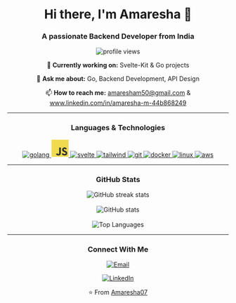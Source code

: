 <h1 align="center">Hi there, I'm Amaresha 👋</h1>
<h3 align="center">A passionate Backend Developer from India</h3>

<p align="center">
  <img src="https://komarev.com/ghpvc/?username=amaresha07&label=Profile%20views&color=0e75b6&style=flat" alt="profile views" />
</p>

<div align="center">
  
  🔭 **Currently working on:** Svelte-Kit & Go projects
  
  💬 **Ask me about:** Go, Backend Development, API Design
  
  📫 **How to reach me:** amaresham50@gmail.com & www.linkedin.com/in/amaresha-m-44b868249
  
</div>

<hr>

<h3 align="center">Languages & Technologies</h3>

<p align="center">
  <!-- Go -->
  <a href="https://go.dev/" target="_blank" rel="noreferrer">
    <img src="https://www.vectorlogo.zone/logos/golang/golang-icon.svg" alt="golang" width="40" height="40"/>
  </a>
  <!-- JavaScript -->
  <a href="https://developer.mozilla.org/en-US/docs/Web/JavaScript" target="_blank" rel="noreferrer">
    <img src="https://raw.githubusercontent.com/devicons/devicon/master/icons/javascript/javascript-original.svg" alt="javascript" width="40" height="40"/>
  </a>
  <!-- Svelte -->
  <a href="https://svelte.dev" target="_blank" rel="noreferrer">
    <img src="https://upload.wikimedia.org/wikipedia/commons/1/1b/Svelte_Logo.svg" alt="svelte" width="40" height="40"/>
  </a>
  <!-- Tailwind -->
  <a href="https://tailwindcss.com/" target="_blank" rel="noreferrer">
    <img src="https://www.vectorlogo.zone/logos/tailwindcss/tailwindcss-icon.svg" alt="tailwind" width="40" height="40"/>
  </a>
  <!-- Git -->
  <a href="https://git-scm.com/" target="_blank" rel="noreferrer">
    <img src="https://www.vectorlogo.zone/logos/git-scm/git-scm-icon.svg" alt="git" width="40" height="40"/>
  </a>
  <!-- Docker -->
  <a href="https://www.docker.com/" target="_blank" rel="noreferrer">
    <img src="https://www.vectorlogo.zone/logos/docker/docker-icon.svg" alt="docker" width="40" height="40"/>
  </a>
  <!-- Linux -->
  <a href="https://www.linux.org/" target="_blank" rel="noreferrer">
    <img src="https://www.vectorlogo.zone/logos/linux/linux-icon.svg" alt="linux" width="40" height="40"/>
  </a>
  <!-- AWS -->
  <a href="https://aws.amazon.com/" target="_blank" rel="noreferrer">
    <img src="https://www.vectorlogo.zone/logos/amazon_aws/amazon_aws-icon.svg" alt="aws" width="40" height="40"/>
  </a>
</p>

<hr>

<h3 align="center">GitHub Stats</h3>

<div align="center">
  <img src="https://github-readme-streak-stats.herokuapp.com/?user=amaresha07&theme=tokyonight" alt="GitHub streak stats" />
</div>

<br>

<div align="center">
  <img src="https://github-readme-stats.vercel.app/api?username=amaresha07&show_icons=true&theme=tokyonight" alt="GitHub stats" />
</div>

<br>

<div align="center">
  <img src="https://github-readme-stats.vercel.app/api/top-langs/?username=amaresha07&layout=compact&theme=tokyonight" alt="Top Languages" />
</div>

<hr>

<h3 align="center">Connect With Me</h3>

<p align="center">
  <a href="mailto:amaresham50@gmail.com">
    <img src="https://img.shields.io/badge/Email-amaresham50%40gmail.com-blue?style=for-the-badge&logo=gmail" alt="Email" />
  </a>
</p>

<p align="center">
  <a href="https://www.linkedin.com/in/amaresha/" target="_blank">
    <img src="https://img.shields.io/badge/LinkedIn-Connect-0077B5?style=for-the-badge&logo=linkedin" alt="LinkedIn" />
  </a>
</p>

<div align="center">
  
  ⭐️ From [Amaresha07](https://github.com/amaresha07)
  
</div>
